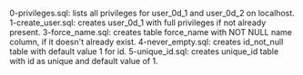 0-privileges.sql: lists all privileges for user_0d_1 and user_0d_2 on localhost.
1-create_user.sql: creates user_0d_1 with full privileges if not already present.
3-force_name.sql: creates table force_name with NOT NULL name column, if it doesn't already exist.
4-never_empty.sql: creates id_not_null table with default value 1 for id.
5-unique_id.sql: creates unique_id table with id as unique and default value of 1.
